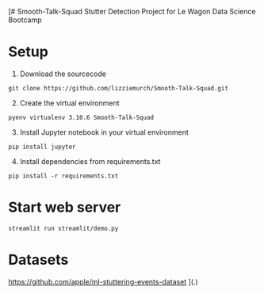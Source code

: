 [# Smooth-Talk-Squad
Stutter Detection Project for Le Wagon Data Science Bootcamp

# Setup
1. Download the sourcecode
```
git clone https://github.com/lizziemurch/Smooth-Talk-Squad.git
```
2. Create the virtual environment
```
pyenv virtualenv 3.10.6 Smooth-Talk-Squad
```
3. Install Jupyter notebook in your virtual environment
```
pip install jupyter
```

4. Install dependencies from requirements.txt
```
pip install -r requirements.txt
```

# Start web server
```
streamlit run streamlit/demo.py
```

# Datasets
https://github.com/apple/ml-stuttering-events-dataset
](.)
